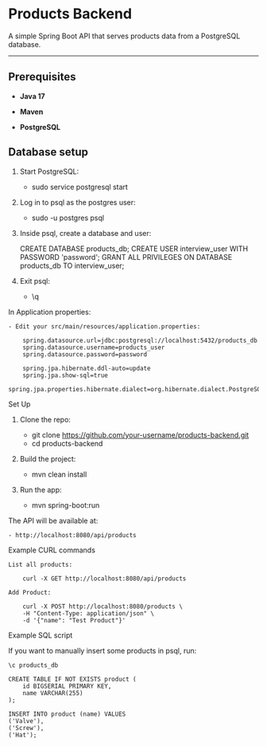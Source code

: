 # Products Backend

A simple Spring Boot API that serves products data from a PostgreSQL database.

---

##  Prerequisites

- **Java 17**  

- **Maven** 

- **PostgreSQL** 

## Database setup

1. Start PostgreSQL:

    - sudo service postgresql start

2.  Log in to psql as the postgres user:

    - sudo -u postgres psql

3. Inside psql, create a database and user:

    CREATE DATABASE products_db;
    CREATE USER interview_user WITH PASSWORD 'password';
    GRANT ALL PRIVILEGES ON DATABASE products_db TO interview_user;

4. Exit psql:

    - \q

In Application properties:

    - Edit your src/main/resources/application.properties:

        spring.datasource.url=jdbc:postgresql://localhost:5432/products_db
        spring.datasource.username=products_user
        spring.datasource.password=password

        spring.jpa.hibernate.ddl-auto=update
        spring.jpa.show-sql=true
        spring.jpa.properties.hibernate.dialect=org.hibernate.dialect.PostgreSQLDialect

Set Up

1. Clone the repo:

    - git clone https://github.com/your-username/products-backend.git
    - cd products-backend

2.  Build the project:

    - mvn clean install

3.  Run the app:

    - mvn spring-boot:run

The API will be available at:

    - http://localhost:8080/api/products

Example CURL commands

    List all products:

        curl -X GET http://localhost:8080/api/products

    Add Product:

        curl -X POST http://localhost:8080/products \
        -H "Content-Type: application/json" \
        -d '{"name": "Test Product"}'

Example SQL script

If you want to manually insert some products in psql, run:

    \c products_db

    CREATE TABLE IF NOT EXISTS product (
        id BIGSERIAL PRIMARY KEY,
        name VARCHAR(255)
    );

    INSERT INTO product (name) VALUES
    ('Valve'),
    ('Screw'),
    ('Hat');
